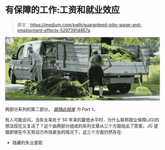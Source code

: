 # 有保障的工作:工资和就业效应

> 原文：<https://medium.com/swlh/guaranteed-jobs-wage-and-employment-effects-52973914857a>

![](img/28ae79725a274f02fc2b6572604506d7.png)

两部分系列的第二部分。 [*跟随此链接*](/swlh/guaranteed-jobs-how-great-is-the-need-b8ee5ec1be3d) *为 Part 1。*

有人可能会问，当失业率处于 50 年来的最低水平时，为什么联邦就业保障(JG)的想法现在又复活了？这个由两部分组成的系列文章从三个方面给出了答案，JG 提倡即使在今天劳动力市场紧张的情况下，这三个方面仍然存在:

*   隐藏的失业差距